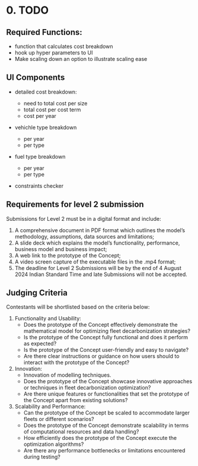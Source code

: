 # 0. TODO
## Required Functions:
* function that calculates cost breakdown
* hook up hyper parameters to UI
* Make scaling down an option to illustrate scaling ease


## UI Components

* detailed cost breakdown:
    * need to total cost per size
    * total cost per cost term
    * cost per year

* vehichle type breakdown
    * per year
    * per type

* fuel type breakdown
    * per year
    * per type

* constraints checker

## Requirements for level 2 submission
Submissions for Level 2 must be in a digital format and include:

1. A comprehensive document in PDF format which outlines the model’s methodology, assumptions, data sources and limitations;
2. A slide deck which explains the model’s functionality, performance, business model and business impact;
3. A web link to the prototype of the Concept;
4. A video screen capture of the executable files in the .mp4 format;
5. The deadline for Level 2 Submissions will be by the end of 4 August 2024 Indian Standard Time and late Submissions will not be accepted.

## Judging Criteria
Contestants will be shortlisted based on the criteria below:
1. Functionality and Usability:
    * Does the prototype of the Concept effectively demonstrate the mathematical model for optimizing fleet decarbonization strategies?
    * Is the prototype of the Concept fully functional and does it perform as expected?
    * Is the prototype of the Concept user-friendly and easy to navigate?
    * Are there clear instructions or guidance on how users should to interact with the prototype of the Concept?
2. Innovation:
    * Innovation of modelling techniques.
    * Does the prototype of the Concept showcase innovative approaches or techniques in fleet decarbonization optimization?
    * Are there unique features or functionalities that set the prototype of the Concept apart from existing solutions?
3. Scalability and Performance:
    * Can the prototype of the Concept be scaled to accommodate larger fleets or different scenarios?
    * Does the prototype of the Concept demonstrate scalability in terms of computational resources and data handling?
    * How efficiently does the prototype of the Concept execute the optimization algorithms?
    * Are there any performance bottlenecks or limitations encountered during testing?